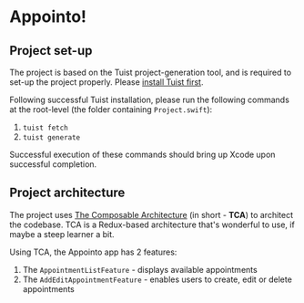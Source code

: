 # Appointo!

## Project set-up

The project is based on the Tuist project-generation tool, and is required to set-up the project properly. Please [install Tuist first](https://docs.tuist.io/documentation/tuist/installation).

Following successful Tuist installation, please run the following commands at the root-level (the folder containing `Project.swift`):
1. `tuist fetch`
2. `tuist generate`

Successful execution of these commands should bring up Xcode upon successful completion.

## Project architecture

The project uses [The Composable Architecture](https://github.com/pointfreeco/swift-composable-architecture) (in short - **TCA**) to architect the codebase. TCA is a Redux-based architecture that's wonderful to use, if maybe a steep learner a bit. 

Using TCA, the Appointo app has 2 features:
1. The `AppointmentListFeature` - displays available appointments
2. The `AddEditAppointmentFeature` - enables users to create, edit or delete appointments